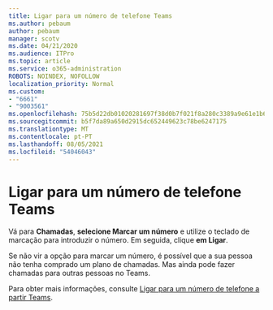 ```yaml
---
title: Ligar para um número de telefone Teams
ms.author: pebaum
author: pebaum
manager: scotv
ms.date: 04/21/2020
ms.audience: ITPro
ms.topic: article
ms.service: o365-administration
ROBOTS: NOINDEX, NOFOLLOW
localization_priority: Normal
ms.custom:
- "6661"
- "9003561"
ms.openlocfilehash: 75b5d22db01020281697f38d0b7f021f8a280c3389a9e61e1b69d9b002cb8d6e
ms.sourcegitcommit: b5f7da89a650d2915dc652449623c78be6247175
ms.translationtype: MT
ms.contentlocale: pt-PT
ms.lasthandoff: 08/05/2021
ms.locfileid: "54046043"
---
```

# <a name="call-a-phone-number-in-teams"></a>Ligar para um número de telefone Teams

Vá para  **Chamadas**,  **selecione Marcar um número** e utilize o teclado de marcação para introduzir o número. Em seguida, clique  **em Ligar**.

Se não vir a opção para marcar um número, é possível que a sua pessoa não tenha comprado um plano de chamadas. Mas ainda pode fazer chamadas para outras pessoas no Teams.  

Para obter mais informações, consulte [Ligar para um número de telefone a partir Teams](https://support.microsoft.com/office/20d24ace-2851-4c29-8441-30dd2a5cf078).
